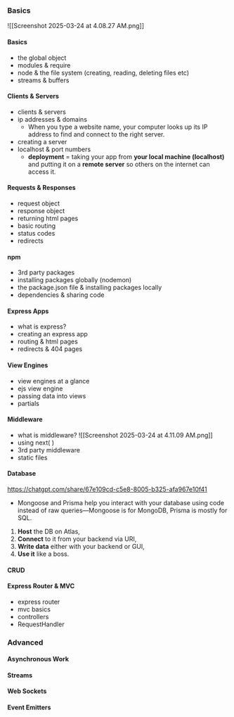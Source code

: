 ### Basics

![[Screenshot 2025-03-24 at 4.08.27 AM.png]]

#### **Basics**
- the global object
- modules & require
- node & the file system (creating, reading, deleting files etc)
- streams & buffers

#### **Clients & Servers**
- clients & servers
- ip addresses & domains
	- When you type a website name, your computer looks up its IP address to find and connect to the right server.
- creating a server 
- localhost & port numbers
	- **deployment** = taking your app from **your local machine (localhost)** and putting it on a **remote server** so others on the internet can access it.

#### **Requests & Responses**
- request object 
- response object 
- returning html pages 
- basic routing 
- status codes 
- redirects

#### **npm**
- 3rd party packages 
- installing packages globally (nodemon) 
- the package.json file & installing packages locally 
- dependencies & sharing code

#### **Express Apps**
- what is express?
- creating an express app
- routing & html pages
- redirects & 404 pages

#### **View Engines**
- view engines at a glance 
- ejs view engine
- passing data into views
- partials

#### **Middleware**
- what is middleware? ![[Screenshot 2025-03-24 at 4.11.09 AM.png]]
- using next( ) 
- 3rd party middleware
- static files

#### **Database**
https://chatgpt.com/share/67e109cd-c5e8-8005-b325-afa967e10f41

- Mongoose and Prisma help you interact with your database using code instead of raw queries—Mongoose is for MongoDB, Prisma is mostly for SQL.

1. **Host** the DB on Atlas,
2. **Connect** to it from your backend via URI,
3. **Write data** either with your backend or GUI,
4. **Use it** like a boss.


#### **CRUD**

#### **Express Router & MVC**
- express router 
- mvc basics 
- controllers
- RequestHandler

### Advanced

#### **Asynchronous Work**

#### **Streams**

#### **Web Sockets**

#### **Event Emitters**